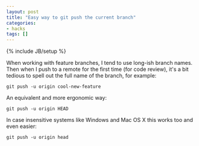 ```yaml
---
layout: post
title: "Easy way to git push the current branch"
categories:
- hacks
tags: []
---
```

{% include JB/setup %}

When working with feature branches, I tend to use long-ish branch names. Then when I push to a remote for the first time (for code review), it's a bit tedious to spell out the full name of the branch, for example:

    git push -u origin cool-new-feature

An equivalent and more ergonomic way:

    git push -u origin HEAD

In case insensitive systems like Windows and Mac OS X this works too and even easier:

    git push -u origin head
